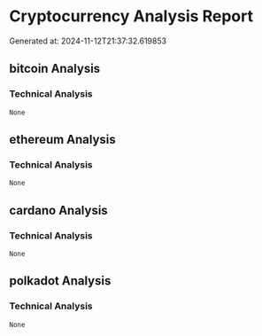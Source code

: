 # Cryptocurrency Analysis Report

Generated at: 2024-11-12T21:37:32.619853

## bitcoin Analysis

### Technical Analysis

```
None
```

## ethereum Analysis

### Technical Analysis

```
None
```

## cardano Analysis

### Technical Analysis

```
None
```

## polkadot Analysis

### Technical Analysis

```
None
```

